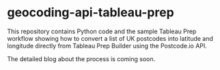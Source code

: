 # geocoding-api-tableau-prep
 
This repository contains Python code and the sample Tableau Prep workflow showing how to convert a list of UK postcodes into latitude and longitude directly from Tableau Prep Builder using the Postcode.io API.

The detailed blog about the process is coming soon.
